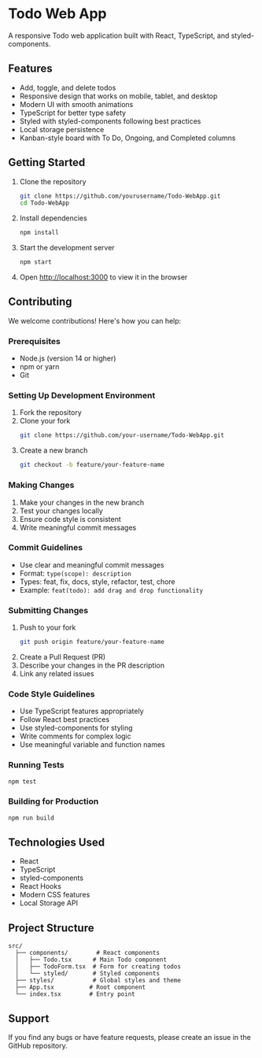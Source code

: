 # Todo Web App

A responsive Todo web application built with React, TypeScript, and styled-components.

## Features

- Add, toggle, and delete todos
- Responsive design that works on mobile, tablet, and desktop
- Modern UI with smooth animations
- TypeScript for better type safety
- Styled with styled-components following best practices
- Local storage persistence
- Kanban-style board with To Do, Ongoing, and Completed columns

## Getting Started

1. Clone the repository
   ```bash
   git clone https://github.com/yourusername/Todo-WebApp.git
   cd Todo-WebApp
   ```

2. Install dependencies
   ```bash
   npm install
   ```

3. Start the development server
   ```bash
   npm start
   ```

4. Open [http://localhost:3000](http://localhost:3000) to view it in the browser

## Contributing

We welcome contributions! Here's how you can help:

### Prerequisites

- Node.js (version 14 or higher)
- npm or yarn
- Git

### Setting Up Development Environment

1. Fork the repository
2. Clone your fork
   ```bash
   git clone https://github.com/your-username/Todo-WebApp.git
   ```
3. Create a new branch
   ```bash
   git checkout -b feature/your-feature-name
   ```

### Making Changes

1. Make your changes in the new branch
2. Test your changes locally
3. Ensure code style is consistent
4. Write meaningful commit messages

### Commit Guidelines

- Use clear and meaningful commit messages
- Format: `type(scope): description`
- Types: feat, fix, docs, style, refactor, test, chore
- Example: `feat(todo): add drag and drop functionality`

### Submitting Changes

1. Push to your fork
   ```bash
   git push origin feature/your-feature-name
   ```
2. Create a Pull Request (PR)
3. Describe your changes in the PR description
4. Link any related issues

### Code Style Guidelines

- Use TypeScript features appropriately
- Follow React best practices
- Use styled-components for styling
- Write comments for complex logic
- Use meaningful variable and function names

### Running Tests

```bash
npm test
```

### Building for Production

```bash
npm run build
```

## Technologies Used

- React
- TypeScript
- styled-components
- React Hooks
- Modern CSS features
- Local Storage API

## Project Structure

```
src/
  ├── components/        # React components
  │   ├── Todo.tsx      # Main Todo component
  │   ├── TodoForm.tsx  # Form for creating todos
  │   └── styled/       # Styled components
  ├── styles/           # Global styles and theme
  ├── App.tsx          # Root component
  └── index.tsx        # Entry point
```

## Support

If you find any bugs or have feature requests, please create an issue in the GitHub repository.
